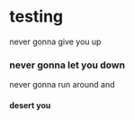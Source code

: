 # testing
never gonna give you up
### never gonna let you down
never gonna run around and
#### desert you
